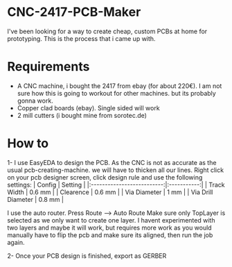 # CNC-2417-PCB-Maker

I've been looking for a way to create cheap, custom PCBs at home for prototyping. This is the process that i came up with.

# Requirements
- A CNC machine, i bought the 2417 from ebay (for about 220€). I am not sure how this is going to workout for other machines. but its probably gonna work.
- Copper clad boards (ebay). Single sided will work
- 2 mill cutters (i bought mine from sorotec.de)

# How to

1- I use EasyEDA to design the PCB. As the CNC is not as accurate as the usual pcb-creating-machine. we will have to thicken all our lines. Right click on your pcb designer screen, click design rule and use the following settings: 
|           Config           |   Setting   |
|:--------------------------:|:-----------:|
| Track Width                | 0.6 mm        |
| Clearence                  | 0.6 mm        |
| Via Diameter               | 1 mm      |
| Via Drill Diameter         | 0.8 mm        |

I use the auto router. Press Route --> Auto Route
Make sure only TopLayer is selected as we only want to create one layer. I havent experimented with two layers and maybe it will work, but requires more work as you would manually have to flip the pcb and make sure its aligned, then run the job again.

2- Once your PCB design is finished, export as GERBER
